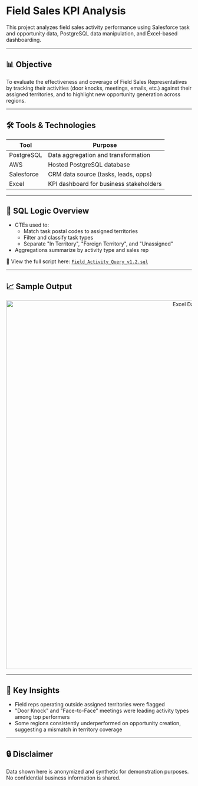 # Field Sales KPI Analysis

This project analyzes field sales activity performance using Salesforce task and opportunity data, PostgreSQL data manipulation, and Excel-based dashboarding.

---

## 📊 Objective

To evaluate the effectiveness and coverage of Field Sales Representatives by tracking their activities (door knocks, meetings, emails, etc.) against their assigned territories, and to highlight new opportunity generation across regions.

---

## 🛠️ Tools & Technologies

| Tool          | Purpose                                 |
|---------------|------------------------------------------|
| PostgreSQL    | Data aggregation and transformation      |
| AWS           | Hosted PostgreSQL database               |
| Salesforce    | CRM data source (tasks, leads, opps)     |
| Excel         | KPI dashboard for business stakeholders  |

---

## 🧾 SQL Logic Overview

- CTEs used to:
  - Match task postal codes to assigned territories
  - Filter and classify task types
  - Separate "In Territory", "Foreign Territory", and "Unassigned"
- Aggregations summarize by activity type and sales rep

📂 View the full script here: [`Field_Activity_Query_v1.2.sql`](./Field_Activity_Query_v1.2.sql)

---

## 📈 Sample Output

<p align="center">
  <img src="https://i.imgur.com/SaJbWvn.png" alt="Excel Dashboard" width="1000"/>
</p>

---

## 🧠 Key Insights

- Field reps operating outside assigned territories were flagged
- "Door Knock" and "Face-to-Face" meetings were leading activity types among top performers
- Some regions consistently underperformed on opportunity creation, suggesting a mismatch in territory coverage

---

## 🔒 Disclaimer

Data shown here is anonymized and synthetic for demonstration purposes. No confidential business information is shared.


